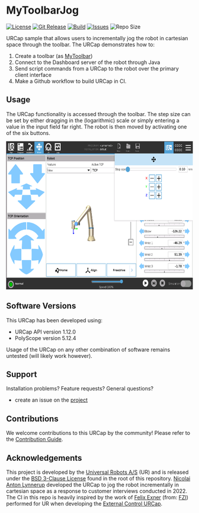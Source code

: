 # MyToolbarJog

[![License](https://img.shields.io/github/license/UniversalRobots/MyToolbarJog?label=License&style=flat-square)](LICENSE)
[![Git Release](https://img.shields.io/github/release/UniversalRobots/MyToolbarJog?label=Release&style=flat-square)](https://github.com/UniversalRobots/MyToolbarJog/releases)
[![Build](https://img.shields.io/github/workflow/status/UniversalRobots/MyToolBarJog/build-urcap?label=Build&style=flat-square)](https://github.com/UniversalRobots/MyToolbarJog/actions)
[![Issues](https://img.shields.io/github/issues/UniversalRobots/MyToolBarJog?label=Issues&style=flat-square)](https://github.com/UniversalRobots/MyToolbarJog/issues)
![Repo Size](https://img.shields.io/github/languages/code-size/UniversalRobots/MyToolBarJog?label=Size&style=flat-square)


URCap sample that allows users to incrementally jog the robot in cartesian space through the toolbar. The URCap demonstrates how to:

1. Create a toolbar (as [MyToolbar](https://github.com/UniversalRobots/MyToolbar))
2. Connect to the Dashboard server of the robot through Java
3. Send script commands from a URCap to the robot over the primary client interface
4. Make a Github workflow to build URCap in CI.

## Usage

The URCap functionality is accessed through the toolbar. The step size can be set by either dragging in the (logarithmic) scale or simply entering a value in the input field far right. The robot is then moved by activating one of the six buttons.

<img height="400" src="media/mytoolbarjog.png">

## Software Versions
This URCap has been developed using:
- URCap API version 1.12.0
- PolyScope version 5.12.4

Usage of the URCap on any other combination of software remains untested (will likely work however).

## Support

Installation problems? Feature requests? General questions?
* create an issue on the [project](https://github.com/UniversalRobots/MyToolbarJog/issues)

## Contributions

We welcome contributions to this URCap by the community! Please refer to the [Contribution Guide](CONTRIBUTING.md).

## Acknowledgements

This project is developed by the [Universal Robots A/S](https://universal-robots.com/) (UR) and is released under the [BSD 3-Clause License](LICENSE) found in the root of this repository. [Nicolai Anton Lynnerup](https://github.com/naly-ur) developed the URCap to jog the robot incrementally in cartesian space as a response to customer interviews conducted in 2022. The CI in this repo is heavily inspired by the work of [
Felix Exner](https://github.com/fmauch) (from: [FZI](https://www.fzi.de/)) performed for UR when developing the [External Control URCap](https://github.com/UniversalRobots/Universal_Robots_ExternalControl_URCap).
